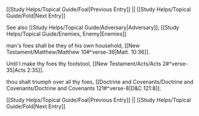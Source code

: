 [[Study Helps/Topical Guide/Foal|Previous Entry]]  ||  [[Study Helps/Topical Guide/Fold|Next Entry]]

 See also [[Study Helps/Topical Guide/Adversary|Adversary]]; [[Study Helps/Topical Guide/Enemies, Enemy|Enemies]]

 man's foes shall be they of his own household, [[New Testament/Matthew/Matthew 10#^verse-36|Matt. 10:36]].

 Until I make thy foes thy footstool, [[New Testament/Acts/Acts 2#^verse-35|Acts 2:35]].

 thou shalt triumph over all thy foes, [[Doctrine and Covenants/Doctrine and Covenants/Doctrine and Covenants 121#^verse-8|D&C 121:8]].

[[Study Helps/Topical Guide/Foal|Previous Entry]]  ||  [[Study Helps/Topical Guide/Fold|Next Entry]]